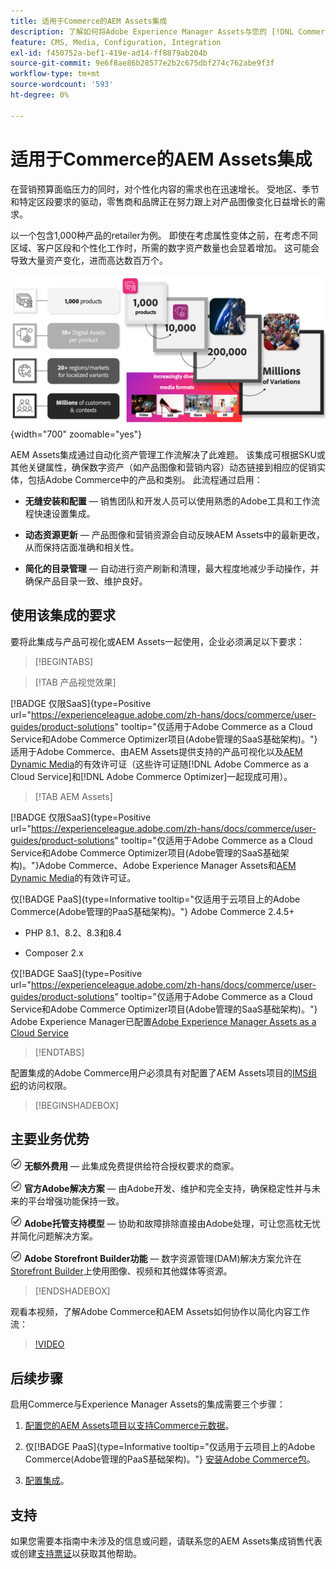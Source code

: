 ```yaml
---
title: 适用于Commerce的AEM Assets集成
description: 了解如何将Adobe Experience Manager Assets与您的 [!DNL Commerce] 实例集成，以创建和管理Commerce店面的媒体文件。
feature: CMS, Media, Configuration, Integration
exl-id: f450752a-bef1-419e-ad14-ff8879ab204b
source-git-commit: 9e6f8ae86b28577e2b2c675dbf274c762abe9f3f
workflow-type: tm+mt
source-wordcount: '593'
ht-degree: 0%

---
```


# 适用于Commerce的AEM Assets集成

在营销预算面临压力的同时，对个性化内容的需求也在迅速增长。 受地区、季节和特定区段要求的驱动，零售商和品牌正在努力跟上对产品图像变化日益增长的需求。

以一个包含1,000种产品的retailer为例。 即使在考虑属性变体之前，在考虑不同区域、客户区段和个性化工作时，所需的数字资产数量也会显着增加。 这可能会导致大量资产变化，进而高达数百万个。

![概述](assets/product-visuals-example.png){width="700" zoomable="yes"}

AEM Assets集成通过自动化资产管理工作流解决了此难题。 该集成可根据SKU或其他关键属性，确保数字资产（如产品图像和营销内容）动态链接到相应的促销实体，包括Adobe Commerce中的产品和类别。 此流程通过启用：

* **无缝安装和配置** — 销售团队和开发人员可以使用熟悉的Adobe工具和工作流程快速设置集成。

* **动态资源更新** — 产品图像和营销资源会自动反映AEM Assets中的最新更改，从而保持店面准确和相关性。

* **简化的目录管理** — 自动进行资产刷新和清理，最大程度地减少手动操作，并确保产品目录一致、维护良好。

## 使用该集成的要求

要将此集成与产品可视化或AEM Assets一起使用，企业必须满足以下要求：

>[!BEGINTABS]

>[!TAB 产品视觉效果]

[!BADGE 仅限SaaS]{type=Positive url="https://experienceleague.adobe.com/zh-hans/docs/commerce/user-guides/product-solutions" tooltip="仅适用于Adobe Commerce as a Cloud Service和Adobe Commerce Optimizer项目(Adobe管理的SaaS基础架构)。"}适用于Adobe Commerce、由AEM Assets提供支持的产品可视化以及[AEM Dynamic Media](https://experienceleague.adobe.com/zh-hans/docs/experience-manager-65/content/assets/dynamic/administering-dynamic-media)的有效许可证（这些许可证随[!DNL Adobe Commerce as a Cloud Service]和[!DNL Adobe Commerce Optimizer]一起现成可用）。

>[!TAB AEM Assets]

[!BADGE 仅限SaaS]{type=Positive url="https://experienceleague.adobe.com/zh-hans/docs/commerce/user-guides/product-solutions" tooltip="仅适用于Adobe Commerce as a Cloud Service和Adobe Commerce Optimizer项目(Adobe管理的SaaS基础架构)。"}Adobe Commerce、Adobe Experience Manager Assets和[AEM Dynamic Media](https://experienceleague.adobe.com/zh-hans/docs/experience-manager-65/content/assets/dynamic/administering-dynamic-media)的有效许可证。

仅[!BADGE PaaS]{type=Informative tooltip="仅适用于云项目上的Adobe Commerce(Adobe管理的PaaS基础架构)。"} Adobe Commerce 2.4.5+

* PHP 8.1、8.2、8.3和8.4

* Composer 2.x

仅[!BADGE SaaS]{type=Positive url="https://experienceleague.adobe.com/zh-hans/docs/commerce/user-guides/product-solutions" tooltip="仅适用于Adobe Commerce as a Cloud Service和Adobe Commerce Optimizer项目(Adobe管理的SaaS基础架构)。"} Adobe Experience Manager已配置[Adobe Experience Manager Assets as a Cloud Service](https://experienceleague.adobe.com/zh-hans/docs/experience-manager-cloud-service/content/assets/overview)

>[!ENDTABS]

配置集成的Adobe Commerce用户必须具有对配置了AEM Assets项目的[IMS组织](https://experienceleague.adobe.com/zh-hans/docs/core-services/interface/administration/organizations#concept_EA8AEE5B02CF46ACBDAD6A8508646255)的访问权限。

>[!BEGINSHADEBOX]

## 主要业务优势

![check](assets/icon-check.png) **无额外费用** — 此集成免费提供给符合授权要求的商家。

![检查](assets/icon-check.png) **官方Adobe解决方案** — 由Adobe开发、维护和完全支持，确保稳定性并与未来的平台增强功能保持一致。

![检查](assets/icon-check.png) **Adobe托管支持模型** — 协助和故障排除直接由Adobe处理，可让您高枕无忧并简化问题解决方案。

![检查](assets/icon-check.png) **Adobe Storefront Builder功能** — 数字资源管理(DAM)解决方案允许在[Storefront Builder](https://experienceleague.adobe.com/developer/commerce/storefront/merchants/storefront-builder/?lang=zh-Hans#userlabs-commerce-genai-product-visuals)上使用图像、视频和其他媒体等资源。

>[!ENDSHADEBOX]

观看本视频，了解Adobe Commerce和AEM Assets如何协作以简化内容工作流：

>[!VIDEO](https://video.tv.adobe.com/v/3447837)

## 后续步骤

启用Commerce与Experience Manager Assets的集成需要三个步骤：

1. [配置您的AEM Assets项目以支持Commerce元数据](get-started/configure-aem.md)。

1. 仅[!BADGE PaaS]{type=Informative tooltip="仅适用于云项目上的Adobe Commerce(Adobe管理的PaaS基础架构)。"} [安装Adobe Commerce包](get-started/configure-commerce.md)。

1. [配置集成](get-started/setup-synchronization.md)。

## 支持

如果您需要本指南中未涉及的信息或问题，请联系您的AEM Assets集成销售代表或创建[支持票证](https://experienceleague.adobe.com/docs/commerce-knowledge-base/kb/help-center-guide/magento-help-center-user-guide.html?lang=zh-Hans#submit-ticket)以获取其他帮助。
